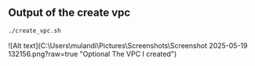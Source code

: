## Output of the create vpc
```sh
./create_vpc.sh
```
![Alt text](C:\Users\mulandi\Pictures\Screenshots\Screenshot 2025-05-19 132156.png?raw=true "Optional The VPC I created")
